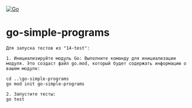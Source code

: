 [![Go](https://img.shields.io/badge/Go-00ADD8??style=for-the-badge&logo=Go&logoColor=FFFFFF)](https://go.dev/)
# go-simple-programs

```
Для запуска тестов из "14-test":

1. Инициализируйте модуль Go: Выполните команду для инициализации модуля. Это создаст файл go.mod, который будет содержать информацию о вашем модуле:

cd ..\go-simple-programs
go mod init go-simple-programs

2. Запустите тесты: 
go test
```